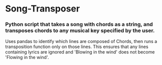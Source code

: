 # **Song-Transposer**
### **Python script that takes a song with chords as a string, and transposes chords to any musical key specified by the user.**

Uses pandas to identify which lines are composed of Chords, then runs a transposition function only on those lines. 
This ensures that any lines containing lyrics are ignored and 'Blowing in the wind' does not become 'Flowing in the wind'.
